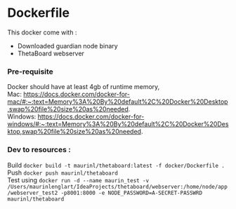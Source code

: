 # Dockerfile 
This docker come with :
 - Downloaded guardian node binary
 - ThetaBoard webserver

### Pre-requisite
Docker should have at least 4gb of runtime memory,<br>
Mac: https://docs.docker.com/docker-for-mac/#:~:text=Memory%3A%20By%20default%2C%20Docker%20Desktop,swap%20file%20size%20as%20needed. <br>
Windows: https://docs.docker.com/docker-for-windows/#:~:text=Memory%3A%20By%20default%2C%20Docker%20Desktop,swap%20file%20size%20as%20needed. <br>

### Dev to resources :

Build `docker build -t maurinl/thetaboard:latest -f docker/Dockerfile .`<br>
Push `docker push maurinl/thetaboard`<br>
Test using `docker run -d --name maurin_test -v /Users/maurinlenglart/IdeaProjects/thetaboard/webserver:/home/node/app/webserver_test2 -p8001:8000 -e NODE_PASSWORD=A-SECRET-PASSWRD maurinl/thetaboard `<br>



